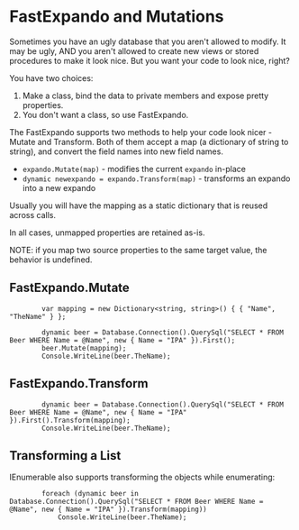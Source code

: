 # FastExpando and Mutations #

Sometimes you have an ugly database that you aren't allowed to modify. It may be ugly, AND you aren't allowed to create new views or stored procedures to make it look nice. But you want your code to look nice, right?

You have two choices:

1. Make a class, bind the data to private members and expose pretty properties.
1. You don't want a class, so use FastExpando.

The FastExpando supports two methods to help your code look nicer - Mutate and Transform. Both of them accept a map (a dictionary of string to string), and convert the field names into new field names.

* `expando.Mutate(map)` - modifies the current `expando` in-place
* `dynamic newexpando = expando.Transform(map)` - transforms an expando into a new expando

Usually you will have the mapping as a static dictionary that is reused across calls.

In all cases, unmapped properties are retained as-is.

NOTE: if you map two source properties to the same target value, the behavior is undefined.

## FastExpando.Mutate ##

			var mapping = new Dictionary<string, string>() { { "Name", "TheName" } };

			dynamic beer = Database.Connection().QuerySql("SELECT * FROM Beer WHERE Name = @Name", new { Name = "IPA" }).First();
			beer.Mutate(mapping);
			Console.WriteLine(beer.TheName);

## FastExpando.Transform ##

			dynamic beer = Database.Connection().QuerySql("SELECT * FROM Beer WHERE Name = @Name", new { Name = "IPA" }).First().Transform(mapping);
			Console.WriteLine(beer.TheName);

## Transforming a List ##

IEnumerable<FastExpando> also supports transforming the objects while enumerating:

			foreach (dynamic beer in Database.Connection().QuerySql("SELECT * FROM Beer WHERE Name = @Name", new { Name = "IPA" }).Transform(mapping))
				Console.WriteLine(beer.TheName);